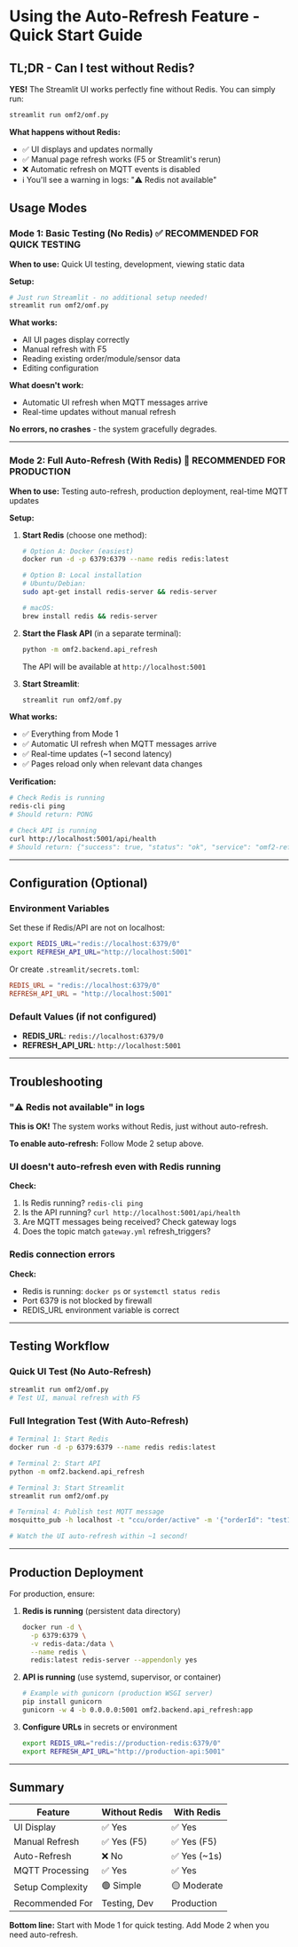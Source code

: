 # Using the Auto-Refresh Feature - Quick Start Guide

## TL;DR - Can I test without Redis?

**YES!** The Streamlit UI works perfectly fine without Redis. You can simply run:

```bash
streamlit run omf2/omf.py
```

**What happens without Redis:**
- ✅ UI displays and updates normally
- ✅ Manual page refresh works (F5 or Streamlit's rerun)
- ❌ Automatic refresh on MQTT events is disabled
- ℹ️ You'll see a warning in logs: "⚠️ Redis not available"

## Usage Modes

### Mode 1: Basic Testing (No Redis) ✅ RECOMMENDED FOR QUICK TESTING

**When to use:** Quick UI testing, development, viewing static data

**Setup:**
```bash
# Just run Streamlit - no additional setup needed!
streamlit run omf2/omf.py
```

**What works:**
- All UI pages display correctly
- Manual refresh with F5
- Reading existing order/module/sensor data
- Editing configuration

**What doesn't work:**
- Automatic UI refresh when MQTT messages arrive
- Real-time updates without manual refresh

**No errors, no crashes** - the system gracefully degrades.

---

### Mode 2: Full Auto-Refresh (With Redis) 🚀 RECOMMENDED FOR PRODUCTION

**When to use:** Testing auto-refresh, production deployment, real-time MQTT updates

**Setup:**

1. **Start Redis** (choose one method):

   ```bash
   # Option A: Docker (easiest)
   docker run -d -p 6379:6379 --name redis redis:latest

   # Option B: Local installation
   # Ubuntu/Debian:
   sudo apt-get install redis-server && redis-server
   
   # macOS:
   brew install redis && redis-server
   ```

2. **Start the Flask API** (in a separate terminal):
   ```bash
   python -m omf2.backend.api_refresh
   ```
   The API will be available at `http://localhost:5001`

3. **Start Streamlit**:
   ```bash
   streamlit run omf2/omf.py
   ```

**What works:**
- ✅ Everything from Mode 1
- ✅ Automatic UI refresh when MQTT messages arrive
- ✅ Real-time updates (~1 second latency)
- ✅ Pages reload only when relevant data changes

**Verification:**
```bash
# Check Redis is running
redis-cli ping
# Should return: PONG

# Check API is running
curl http://localhost:5001/api/health
# Should return: {"success": true, "status": "ok", "service": "omf2-refresh-api"}
```

---

## Configuration (Optional)

### Environment Variables

Set these if Redis/API are not on localhost:

```bash
export REDIS_URL="redis://localhost:6379/0"
export REFRESH_API_URL="http://localhost:5001"
```

Or create `.streamlit/secrets.toml`:
```toml
REDIS_URL = "redis://localhost:6379/0"
REFRESH_API_URL = "http://localhost:5001"
```

### Default Values (if not configured)

- **REDIS_URL**: `redis://localhost:6379/0`
- **REFRESH_API_URL**: `http://localhost:5001`

---

## Troubleshooting

### "⚠️ Redis not available" in logs

**This is OK!** The system works without Redis, just without auto-refresh.

**To enable auto-refresh:** Follow Mode 2 setup above.

### UI doesn't auto-refresh even with Redis running

**Check:**
1. Is Redis running? `redis-cli ping`
2. Is the API running? `curl http://localhost:5001/api/health`
3. Are MQTT messages being received? Check gateway logs
4. Does the topic match `gateway.yml` refresh_triggers?

### Redis connection errors

**Check:**
- Redis is running: `docker ps` or `systemctl status redis`
- Port 6379 is not blocked by firewall
- REDIS_URL environment variable is correct

---

## Testing Workflow

### Quick UI Test (No Auto-Refresh)
```bash
streamlit run omf2/omf.py
# Test UI, manual refresh with F5
```

### Full Integration Test (With Auto-Refresh)
```bash
# Terminal 1: Start Redis
docker run -d -p 6379:6379 --name redis redis:latest

# Terminal 2: Start API
python -m omf2.backend.api_refresh

# Terminal 3: Start Streamlit
streamlit run omf2/omf.py

# Terminal 4: Publish test MQTT message
mosquitto_pub -h localhost -t "ccu/order/active" -m '{"orderId": "test123"}'

# Watch the UI auto-refresh within ~1 second!
```

---

## Production Deployment

For production, ensure:

1. **Redis is running** (persistent data directory)
   ```bash
   docker run -d \
     -p 6379:6379 \
     -v redis-data:/data \
     --name redis \
     redis:latest redis-server --appendonly yes
   ```

2. **API is running** (use systemd, supervisor, or container)
   ```bash
   # Example with gunicorn (production WSGI server)
   pip install gunicorn
   gunicorn -w 4 -b 0.0.0.0:5001 omf2.backend.api_refresh:app
   ```

3. **Configure URLs** in secrets or environment
   ```bash
   export REDIS_URL="redis://production-redis:6379/0"
   export REFRESH_API_URL="http://production-api:5001"
   ```

---

## Summary

| Feature | Without Redis | With Redis |
|---------|--------------|------------|
| UI Display | ✅ Yes | ✅ Yes |
| Manual Refresh | ✅ Yes (F5) | ✅ Yes (F5) |
| Auto-Refresh | ❌ No | ✅ Yes (~1s) |
| MQTT Processing | ✅ Yes | ✅ Yes |
| Setup Complexity | 🟢 Simple | 🟡 Moderate |
| Recommended For | Testing, Dev | Production |

**Bottom line:** Start with Mode 1 for quick testing. Add Mode 2 when you need auto-refresh.
